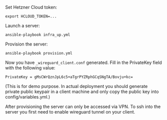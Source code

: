 Set Hetzner Cloud token:

```
export HCLOUD_TOKEN=...
```

Launch a server:

```
ansible-playbook infra_up.yml
```

Provision the server:

```
ansible-playbook provision.yml
```

Now you have `_wireguard_client.conf` generated. Fill in the PrivateKey field
with the following value:

```
PrivateKey = gMsCWrQznJpL6c5+aTgrPYZRphGCqSNgTA/Bovju+kc=
```

(This is for demo purpose. In actual deployment you should generate private
public keypair in a client machine and only copy the public key into
config/variables.yml.)

After provisioning the server can only be accessed via VPN. To ssh into the
server you first need to enable wireguard tunnel on your client.
